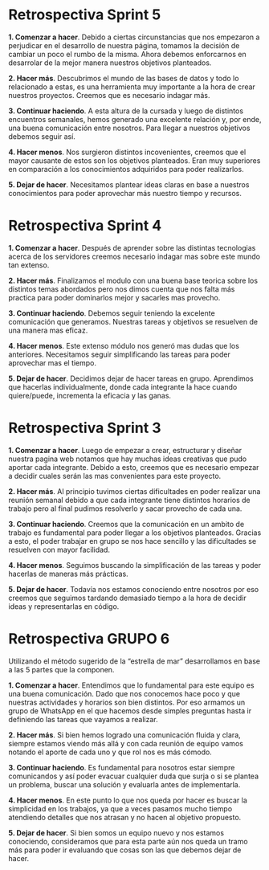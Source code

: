 # Retrospectiva Sprint 5

<b>1.	Comenzar a hacer</b>. Debido a ciertas circunstancias que nos empezaron a perjudicar en el desarrollo de nuestra página, tomamos la decisión de cambiar un poco el rumbo de la misma. Ahora debemos enforcarnos en desarrolar de la mejor manera nuestros objetivos planteados.

<b>2.	Hacer más</b>. Descubrimos el mundo de las bases de datos y todo lo relacionado a estas, es una herramienta muy importante a la hora de crear nuestros proyectos. Creemos que es necesario indagar más.

<b>3.	Continuar haciendo</b>. A esta altura de la cursada y luego de distintos encuentros semanales, hemos generado una excelente relación y, por ende, una buena comunicación entre nosotros. Para llegar a nuestros objetivos debemos seguir así.

<b>4.	Hacer menos</b>. Nos surgieron distintos incovenientes, creemos que el mayor causante de estos son los  objetivos planteados. Eran muy superiores en comparación a los conocimientos adquiridos para poder realizarlos.

<b>5.	Dejar de hacer</b>. Necesitamos plantear ideas claras en base a nuestros conocimientos para poder aprovechar más nuestro tiempo y recursos.

# Retrospectiva Sprint 4

<b>1.	Comenzar a hacer</b>. Después de aprender sobre las distintas tecnologias acerca de los servidores creemos necesario indagar mas sobre este mundo tan extenso. 

<b>2.	Hacer más</b>. Finalizamos el modulo con una buena base teorica sobre los distintos temas abordados pero nos dimos cuenta que nos falta más practica para poder dominarlos mejor y sacarles mas provecho.

<b>3.	Continuar haciendo</b>. Debemos seguir teniendo la excelente comunicación que generamos. Nuestras tareas y objetivos se resuelven de una manera mas eficaz.   

<b>4.	Hacer menos</b>. Este extenso módulo nos generó mas dudas que los anteriores. Necesitamos seguir simplificando las tareas para poder aprovechar mas el tiempo.  

<b>5.	Dejar de hacer</b>. Decidimos dejar de hacer tareas en grupo. Aprendimos que hacerlas individualmente, donde cada integrante la hace cuando quiere/puede, incrementa la eficacia y las ganas.  

# Retrospectiva Sprint 3

<b>1.	Comenzar a hacer</b>. Luego de empezar a crear, estructurar y diseñar nuestra pagina web notamos que hay muchas ideas creativas que pudo aportar cada integrante. Debido a esto, creemos que es necesario empezar a decidir cuales serán las mas convenientes para este proyecto. 

<b>2.	Hacer más</b>. Al principio tuvimos ciertas dificultades en poder realizar una reunión semanal debido a que cada integrante tiene distintos horarios de trabajo pero al final pudimos resolverlo y sacar provecho de cada una.

<b>3.	Continuar haciendo</b>. Creemos que la comunicación en un ambito de trabajo es fundamental para poder llegar a los objetivos planteados. Gracias a esto, el poder trabajar en grupo se nos hace sencillo y las dificultades se resuelven con mayor facilidad.  

<b>4.	Hacer menos</b>. Seguimos buscando la simplificación de las tareas y poder hacerlas de maneras más prácticas.

<b>5.	Dejar de hacer</b>. Todavía nos estamos conociendo entre nosotros por eso creemos que seguimos tardando demasiado tiempo a la hora de decidir ideas y representarlas en código.


# Retrospectiva GRUPO 6

Utilizando el método sugerido de la “estrella de mar” desarrollamos en base a las 5 partes que la componen.

<b>1.	Comenzar a hacer</b>. Entendimos que lo fundamental para este equipo es una buena comunicación. Dado que nos conocemos hace poco y que nuestras actividades y horarios son bien distintos. Por eso armamos un grupo de WhatsApp en el que hacemos desde simples preguntas hasta ir definiendo las tareas que vayamos a realizar.

<b>2.	Hacer más</b>. Si bien hemos logrado una comunicación fluida y clara, siempre estamos viendo más allá y con cada reunión de equipo vamos notando el aporte de cada uno y que rol nos es más cómodo.

<b>3.	Continuar haciendo</b>. Es fundamental para nosotros estar siempre comunicandos y así poder evacuar cualquier duda que surja o si se plantea un problema, buscar una solución y evaluarla antes de implementarla.

<b>4.	Hacer menos</b>. En este punto lo que nos queda por hacer es buscar la simplicidad en los trabajos, ya que a veces pasamos mucho tiempo atendiendo detalles que nos atrasan y no hacen al objetivo propuesto.

<b>5.	Dejar de hacer</b>. Si bien somos un equipo nuevo y nos estamos conociendo, consideramos que para esta parte aún nos queda un tramo más para poder ir evaluando que cosas son las que debemos dejar de hacer.
